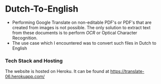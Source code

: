 # Dutch-To-English

- Performing Google Translate on non-editable PDF's or PDF's that are created from images is not possible. The only solution to extract text from these documents is to perform *OCR* or Optical Character Recognition.
- The use case which I encountered was to convert such files in Dutch to English


### Tech Stack and Hosting

The website is hosted on Heroku. It can be found at https://translate-06.herokuapp.com/
